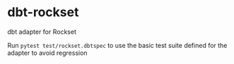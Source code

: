 # dbt-rockset
dbt adapter for Rockset

Run `pytest test/rockset.dbtspec` to use the basic test suite defined for the adapter to avoid regression
